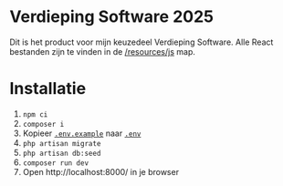# Verdieping Software 2025

Dit is het product voor mijn keuzedeel Verdieping Software.
Alle React bestanden zijn te vinden in de [/resources/js](/resources/js) map.

# Installatie

1. `npm ci`
2. `composer i`
3. Kopieer [`.env.example`](/.env.example) naar [`.env`](/.env)
4. `php artisan migrate`
5. `php artisan db:seed`
6. `composer run dev`
7. Open http://localhost:8000/ in je browser
